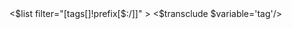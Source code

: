 <div class="text-justify">
<$list filter="[tags[]!prefix[$:/]]" >
<span class="capitalize">
<$transclude $variable='tag'/>
</span>
</$list>
</div>